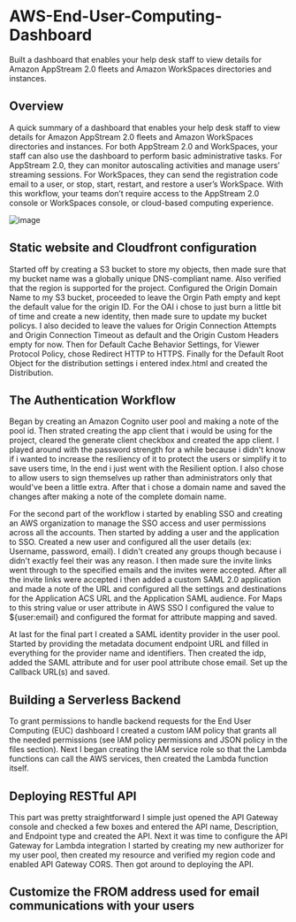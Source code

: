 # AWS-End-User-Computing-Dashboard
Built a dashboard that enables your help desk staff to view details for Amazon AppStream 2.0 fleets and Amazon WorkSpaces directories and instances.

## Overview
A quick summary of a dashboard that enables your help desk staff to view details for Amazon AppStream 2.0 fleets and Amazon WorkSpaces directories and instances. For both AppStream 2.0 and WorkSpaces, your staff can also use the dashboard to perform basic administrative tasks. For AppStream 2.0, they can monitor autoscaling activities and manage users’ streaming sessions. For WorkSpaces, they can send the registration code email to a user, or stop, start, restart, and restore a user’s WorkSpace. With this workflow, your teams don’t require access to the AppStream 2.0 console or WorkSpaces console, or cloud-based computing experience.





![image](https://user-images.githubusercontent.com/106786020/213949555-ebc030a6-5585-40f7-9814-0e2bb87504d6.jpeg)



## Static website and Cloudfront configuration
Started off by creating a S3 bucket to store my objects, then made sure that my bucket name was a globally unique DNS-compliant name. Also verified that the region is supported for the project. Configured the Origin Domain Name to my S3 bucket, proceeded to leave the Orgin Path empty and kept the default value for the origin ID. For the OAI i chose to just burn a little bit of time and create a new identity, then made sure to update my bucket policys. I also decided to leave the values for Origin Connection Attempts and Origin Connection Timeout as default and the Origin Custom Headers empty for now. Then for Default Cache Behavior Settings, for Viewer Protocol Policy, chose Redirect HTTP to HTTPS. Finally for the Default Root Object for the distribution settings i entered index.html and created the Distribution.



## The Authentication Workflow
Began by creating an Amazon Cognito user pool and making a note of the pool id. Then strated creating the app client that i would be using for the project, cleared the generate client checkbox and created the app client. I played around with the password strength for a while because i didn't know if i wanted to increase the resiliency of it to protect the users or simplify it to save users time, In the end i just went with the Resilient option. I also chose to allow users to sign themselves up rather than administrators only that would've been a little extra. After that i chose a domain name and saved the changes after making a note of the complete domain name.

For the second part of the workflow i started by enabling SSO and creating an AWS organization to manage the SSO access and user permissions across all the accounts. Then started by adding a user and the application to SSO. Created a new user and configured all the user details (ex: Username, password, email). I didn't created any groups though because i didn't exactly feel their was any reason. I then made sure the invite links went through to the specified emails and the invites were accepted. After all the invite links were accepted i then added a custom SAML 2.0 application and made a note of the URL and configured all the settings and destinations for the Application ACS URL and the Application SAML audience. For Maps to this string value or user attribute in AWS SSO I configured the value to ${user:email} and configured the format for attribute mapping and saved.

At last for the final part I created a SAML identity provider in the user pool. Started by providing the metadata document endpoint URL and filled in everything for the provider name and identifiers. Then created the idp, added the SAML attribute and for user pool attribute chose email. Set up the Callback URL(s) and saved.



## Building a Serverless Backend
To grant permissions to handle backend requests for the End User Computing (EUC) dashboard I created a custom IAM policy that grants all the needed permissions (see IAM policy permissions and JSON policy in the files section). Next I began creating the IAM service role so that the Lambda functions can call the AWS services, then created the Lambda function itself.



## Deploying RESTful API
This part was pretty straightforward I simple just opened the API Gateway console and checked a few boxes and entered the API name, Description, and Endpoint type and created the API. Next it was time to configure the API Gateway for Lambda integration I started by creating my new authorizer for my user pool, then created my resource and verified my region code and enabled API Gateway CORS. Then got around to deploying the API.



## Customize the FROM address used for email communications with your users
